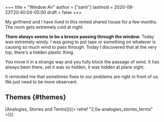 +++
title = "Window Air"
author = ["santi"]
lastmod = 2020-08-23T20:40:04-05:00
draft = false
+++

My girlfriend and I have lived in this rented shared house for a few months. The room gets extremely cold at night.

****There always seems to be a breeze passing through the window.**** Today was extremely windy. I was going to put tape or something on whatever is causing so much wind to pass through. Today I discovered that at the very top, there's a hidden plastic thing.

You move it in a strange way and you fully block the passage of wind. It has always been there, yet it was so hidden, it was hidden at plane sight.

It reminded me that sometimes fixes to our problems are right in front of us. We just need to be more observant.


## Themes {#themes}

[Analogies, Stories and Terms]({{< relref "2,0a-analogies_stories_terms" >}})
